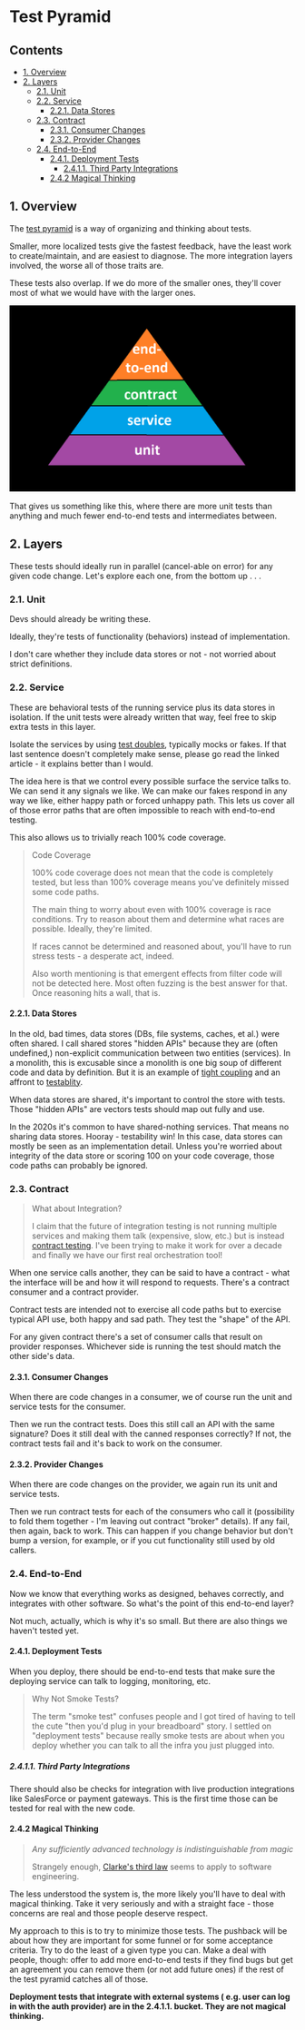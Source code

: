# Test Pyramid

## Contents
- [1. Overview](#1-overview)
- [2. Layers](#2-layers)
  - [2.1. Unit](#21-unit)
  - [2.2. Service](#22-service)
      - [2.2.1. Data Stores](#221-data-stores)
  - [2.3. Contract](#23-contract)
    - [2.3.1. Consumer Changes](231-consumer-changes)
    - [2.3.2. Provider Changes](232-provider-changes)
  - [2.4. End-to-End](#24-end-to-end)
      - [2.4.1. Deployment Tests](241-deployment-tests)
          - [2.4.1.1. Third Party Integrations](2411-third-party-integrations)
      - [2.4.2 Magical Thinking](242-magical-thinking)


## 1. Overview

The [test pyramid](https://martinfowler.com/articles/practical-test-pyramid.html) is a way of organizing and thinking about tests.

Smaller, more localized tests give the fastest feedback, have the least work to create/maintain, and are easiest to diagnose. The more integration layers involved, the worse all of those traits are.

These tests also overlap. If we do more of the smaller ones, they'll cover most of what we would have with the larger ones.

![a test pyramid, calling out contract tests](../img/test_pyramid.png)

That gives us something like this, where there are more unit tests than anything and much fewer end-to-end tests and intermediates between.

## 2. Layers

These tests should ideally run in parallel (cancel-able on error) for any given code change. Let's explore each one, from the bottom up . . .

### 2.1. Unit

Devs should already be writing these.

Ideally, they're tests of functionality (behaviors) instead of implementation.

I don't care whether they include data stores or not - not worried about strict definitions.

### 2.2. Service

These are behavioral tests of the running service plus its data stores in isolation. If the unit tests were already written that way, feel free to skip extra tests in this layer.

Isolate the services by using [test doubles](https://www.martinfowler.com/bliki/TestDouble.html), typically mocks or fakes. If that last sentence doesn't completely make sense, please go read the linked article - it explains better than I would.

The idea here is that we control every possible surface the service talks to. We can send it any signals we like. We can make our fakes respond in any way we like, either happy path or forced unhappy path. This lets us cover all of those error paths that are often impossible to reach with end-to-end testing.

This also allows us to trivially reach 100% code coverage.

>Code Coverage
>
>100% code coverage does not mean that the code is completely tested, but less than 100% coverage means you've definitely missed some code paths.
>
>The main thing to worry about even with 100% coverage is race conditions. Try to reason about them and determine what races are possible. Ideally, they're limited.
>
>If races cannot be determined and reasoned about, you'll have to run stress tests - a desperate act, indeed.
>
>Also worth mentioning is that emergent effects from filter code will not be detected here. Most often fuzzing is the best answer for that. Once reasoning hits a wall, that is.

#### 2.2.1. Data Stores

In the old, bad times, data stores (DBs, file systems, caches, et al.) were often shared. I call shared stores "hidden APIs" because they are (often undefined,) non-explicit communication between two entities (services). In a monolith, this is excusable since a monolith is one big soup of different code and data by definition. But it is an example of [tight coupling](https://en.wikipedia.org/wiki/Coupling_%28computer_programming%29) and an affront to [testablity](https://en.wikipedia.org/wiki/Software_testability#testability-of-software-components).

When data stores are shared, it's important to control the store with tests. Those "hidden APIs" are vectors tests should map out fully and use.

In the 2020s it's common to have shared-nothing services. That means no sharing data stores. Hooray - testability win! In this case, data stores can mostly be seen as an implementation detail. Unless you're worried about integrity of the data store or scoring 100 on your code coverage, those code paths can probably be ignored.

### 2.3. Contract

> What about Integration?
>
> I claim that the future of integration testing is not running multiple services and making them talk (expensive, slow, etc.) but is instead [contract testing](https://pact.io). I've been trying to make it work for over a decade and finally we have our first real orchestration tool!

When one service calls another, they can be said to have a contract - what the interface will be and how it will respond to requests. There's a contract consumer and a contract provider.

Contract tests are intended not to exercise all code paths but to exercise typical API use, both happy and sad path. They test the "shape" of the API.

For any given contract there's a set of consumer calls that result on provider responses. Whichever side is running the test should match the other side's data.

#### 2.3.1. Consumer Changes

When there are code changes in a consumer, we of course run the unit and service tests for the consumer.

Then we run the contract tests. Does this still call an API with the same signature? Does it still deal with the canned responses correctly? If not, the contract tests fail and it's back to work on the consumer.

#### 2.3.2. Provider Changes

When there are code changes on the provider, we again run its unit and service tests.

Then we run contract tests for each of the consumers who call it (possibility to fold them together - I'm leaving out contract "broker" details). If any fail, then again, back to work. This can happen if you change behavior but don't bump a version, for example, or if you cut functionality still used by old callers.

### 2.4. End-to-End

Now we know that everything works as designed, behaves correctly, and integrates with other software. So what's the point of this end-to-end layer?

Not much, actually, which is why it's so small. But there are also things we haven't tested yet.


#### 2.4.1. Deployment Tests

When you deploy, there should be end-to-end tests that make sure the deploying service can talk to logging, monitoring, etc.

> Why Not Smoke Tests?
>
> The term "smoke test" confuses people and I got tired of having to tell the cute "then you'd plug in your breadboard" story. I settled on "deployment tests" because really smoke tests are about when you deploy whether you can talk to all the infra you just plugged into.

##### 2.4.1.1. Third Party Integrations

There should also be checks for integration with live production integrations like SalesForce or payment gateways. This is the first time those can be tested for real with the new code.

#### 2.4.2 Magical Thinking

> _Any sufficiently advanced technology is indistinguishable from magic_
>
>Strangely enough, [Clarke's third law](https://en.wikipedia.org/wiki/Clarke%27s_three_laws) seems to apply to software engineering.

The less understood the system is, the more likely you'll have to deal with magical thinking. Take it very seriously and with a straight face - those concerns are real and those people deserve respect.

My approach to this is to try to minimize those tests. The pushback will be about how they are important for some funnel or for some acceptance criteria. Try to do the least of a given type you can. Make a deal with people, though: offer to add more end-to-end tests if they find bugs but get an agreement you can remove them (or not add future ones) if the rest of the test pyramid catches all of those.

**Deployment tests that integrate with external systems ( e.g. user can log in with the auth provider) are in the 2.4.1.1. bucket. They are not magical thinking.**
